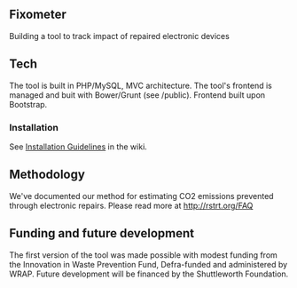 ## Fixometer
Building a tool to track impact of repaired electronic devices

## Tech
The tool is built in PHP/MySQL, MVC architecture. The tool's frontend is managed and buit with Bower/Grunt (see /public). Frontend built upon Bootstrap.

### Installation

See [Installation Guidelines](../../wiki/Installation-Guidelines) in the wiki.

## Methodology
We've documented our method for estimating CO2 emissions prevented through electronic repairs. Please read more at http://rstrt.org/FAQ

## Funding and future development
The first version of the tool was made possible with modest funding from the Innovation in Waste Prevention Fund, Defra-funded and administered by WRAP. Future development will be financed by the Shuttleworth Foundation. 
